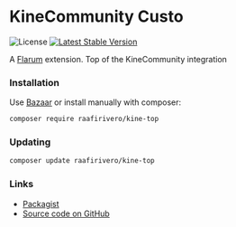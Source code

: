 # KineCommunity Custo

![License](https://img.shields.io/badge/license-MIT-blue.svg) [![Latest Stable Version](https://img.shields.io/packagist/v/raafirivero/kine-top.svg)](https://packagist.org/packages/raafirivero/kine-top)

A [Flarum](http://flarum.org) extension. Top of the KineCommunity integration

### Installation

Use [Bazaar](https://discuss.flarum.org/d/5151-flagrow-bazaar-the-extension-marketplace) or install manually with composer:

```sh
composer require raafirivero/kine-top
```

### Updating

```sh
composer update raafirivero/kine-top
```

### Links

- [Packagist](https://packagist.org/packages/raafirivero/kine-top)
- [Source code on GitHub](https://github.com/raafirivero/kine-top)